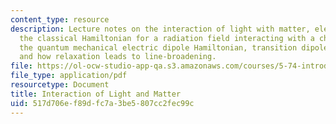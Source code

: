 ```yaml
---
content_type: resource
description: Lecture notes on the interaction of light with matter, electrodynamics,
  the classical Hamiltonian for a radiation field interacting with a charged particle,
  the quantum mechanical electric dipole Hamiltonian, transition dipole matrix elements,
  and how relaxation leads to line-broadening.
file: https://ol-ocw-studio-app-qa.s3.amazonaws.com/courses/5-74-introductory-quantum-mechanics-ii-spring-2009/517d706ef89dfc7a3be5807cc2fec99c_MIT5_74s09_lec04_2.pdf
file_type: application/pdf
resourcetype: Document
title: Interaction of Light and Matter
uid: 517d706e-f89d-fc7a-3be5-807cc2fec99c
---
```

